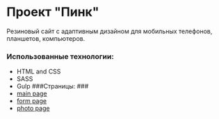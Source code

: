 # Проект "Пинк" #
Резиновый сайт с адаптивным дизайном для мобильных телефонов, планшетов, компьютеров.
### Использованные технологии: ###
* HTML and CSS
* SASS
* Gulp
###Страницы: ###
* [main page](http://arslangapizov.github.io/pink)
* [form page](http://arslangapizov.github.io/pink/form.html)
* [photo page](http://arslangapizov.github.io/pink/photo.html)
